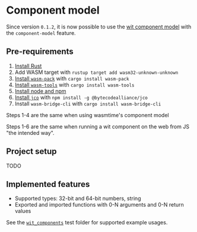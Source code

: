 # Component model

Since version `0.1.2`, it is now possible to use the [wit component model](https://github.com/WebAssembly/component-model/blob/main/design/mvp/WIT.md) with the `component-model` feature.

## Pre-requirements

1. [Install Rust](https://www.rust-lang.org/tools/install)
2. Add WASM target with `rustup target add wasm32-unknown-unknown`
3. [Install `wasm-pack`](https://rustwasm.github.io/wasm-pack/installer) with `cargo install wasm-pack`
4. [Install `wasm-tools`](https://github.com/bytecodealliance/wasm-tools) with `cargo install wasm-tools`
5. [Install node and npm](https://nodejs.org/en/download)
6. [Install `jco`](https://github.com/bytecodealliance/jco) with `npm install -g @bytecodealliance/jco`
7. Install `wasm-bridge-cli` with `cargo install wasm-bridge-cli`

Steps 1-4 are the same when using wasmtime's component model

Steps 1-6 are the same when running a wit component on the web from JS "the intended way".

## Project setup

TODO

## Implemented features

- Supported types: 32-bit and 64-bit numbers, string
- Exported and imported functions with 0-N arguments and 0-N return values

See the [`wit_components`](/tests/wit_components) test folder for supported example usages.
